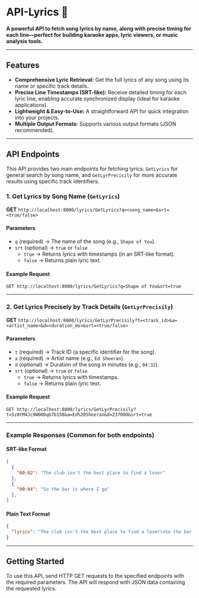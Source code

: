 # API-Lyrics 🎵

**A powerful API to fetch song lyrics by name, along with precise timing for each line—perfect for building karaoke apps, lyric viewers, or music analysis tools.**

---

## Features

* **Comprehensive Lyric Retrieval:** Get the full lyrics of any song using its name or specific track details.
* **Precise Line Timestamps (SRT-like):** Receive detailed timing for each lyric line, enabling accurate synchronized display (ideal for karaoke applications).
* **Lightweight & Easy-to-Use:** A straightforward API for quick integration into your projects.
* **Multiple Output Formats:** Supports various output formats (JSON recommended).

---

## API Endpoints

This API provides two main endpoints for fetching lyrics: `GetLyrics` for general search by song name, and `GetLyrPrecisily` for more accurate results using specific track identifiers.

### 1. Get Lyrics by Song Name (`GetLyrics`)

**GET** `http://localhost:8000/lyrics/GetLyrics?q=<song_name>&srt=<true/false>`

#### Parameters

* `q` (required) → The name of the song (e.g., `Shape of You`).
* `srt` (optional) → `true` or `false`
    * `true` → Returns lyrics with timestamps (in an SRT-like format).
    * `false` → Returns plain lyric text.

#### Example Request

```http
GET http://localhost:8000/lyrics/GetLyrics?q=Shape of You&srt=true
```

---

### 2. Get Lyrics Precisely by Track Details (`GetLyrPrecisily`)

**GET** `http://localhost:8000/lyrics/GetLyrPrecisily?t=<track_id>&a=<artist_name>&d=<duration_ms>&srt=<true/false>`

#### Parameters

* `t` (required) → Track ID (a specific identifier for the song).
* `a` (required) → Artist name (e.g., `Ed Sheeran`).
* `d` (optional) → Duration of the song in minutes (e.g., `04:32`).
* `srt` (optional) → `true` or `false`
    * `true` → Returns lyrics with timestamps.
    * `false` → Returns plain lyric text.

#### Example Request

```http
GET http://localhost:8000/lyrics/GetLyrPrecisily?t=5z0tM4Jc9W00DqG7b1S8&a=Ed%20Sheeran&d=237000&srt=true
```

---

### Example Responses (Common for both endpoints)

#### SRT-like Format

```json
[
  {
    "00:02": "The club isn't the best place to find a lover"
  },
  {
    "00:04": "So the bar is where I go"
  },
]
```

#### Plain Text Format

```json
{
  "lyrics": "The club isn't the best place to find a lover\nSo the bar is where I go\nMe and my friends at the table doing shots\nDrinking fast and then we talk slow..."
}
```

-----

## Getting Started

To use this API, send HTTP GET requests to the specified endpoints with the required parameters. The API will respond with JSON data containing the requested lyrics.
